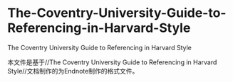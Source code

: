 # The-Coventry-University-Guide-to-Referencing-in-Harvard-Style
The Coventry University Guide to Referencing in Harvard Style

本文件是基于//The Coventry University Guide to Referencing in Harvard Style//文档制作的为Endnote制作的格式文件。
